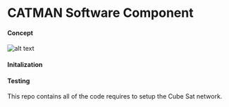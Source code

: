# CATMAN Software Component

#### Concept

![alt text](https://github.com/setareh94/CATMAN-Setup/blob/master/docs/concept.png "diagram")

#### Initalization


#### Testing


This repo contains all of the code requires to setup the Cube Sat network.
